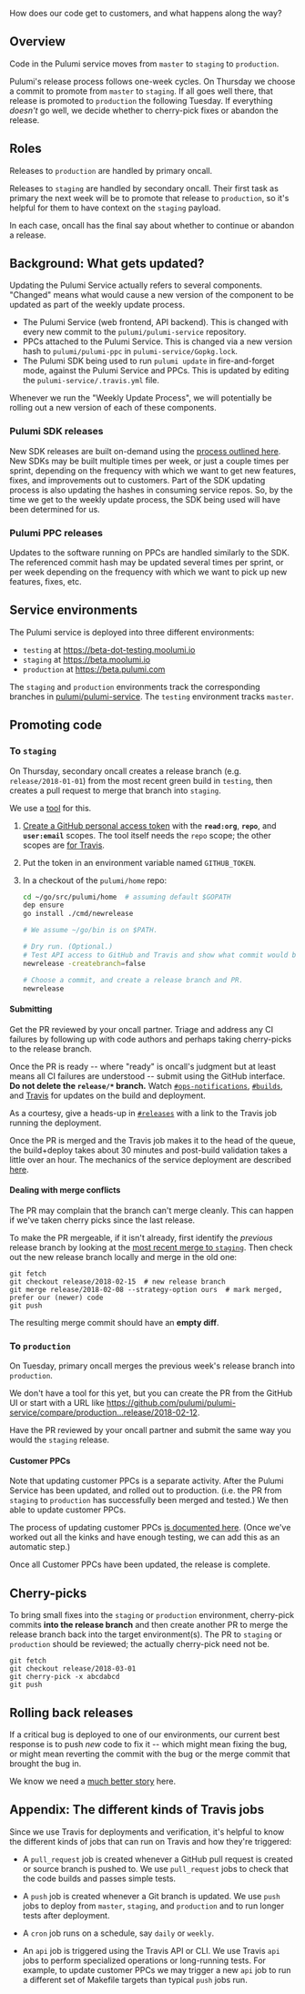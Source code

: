 How does our code get to customers, and what happens along the way?

## Overview

Code in the Pulumi service moves from `master` to `staging` to `production`.

Pulumi's release process follows one-week cycles. On Thursday we choose a commit to promote from `master` to `staging`. If all goes well there, that release is promoted to `production` the following Tuesday. If everything *doesn't* go well, we decide whether to cherry-pick fixes or abandon the release.

## Roles

Releases to `production` are handled by primary oncall.

Releases to `staging` are handled by secondary oncall. Their first task as primary the next week will be to promote that release to `production`, so it's helpful for them to have context on the `staging` payload.

In each case, oncall has the final say about whether to continue or abandon a release.

## Background: What gets updated?

Updating the Pulumi Service actually refers to several components. "Changed" means what would cause a new version of the component to be updated as part of the weekly update process.

- The Pulumi Service (web frontend, API backend). This is changed with every new commit to the `pulumi/pulumi-service` repository.
- PPCs attached to the Pulumi Service. This is changed via a new version hash to `pulumi/pulumi-ppc` in `pulumi-service/Gopkg.lock`.
- The Pulumi SDK being used to run `pulumi update` in fire-and-forget mode, against the Pulumi Service and PPCs. This is updated by editing the `pulumi-service/.travis.yml` file.

Whenever we run the "Weekly Update Process", we will potentially be rolling out a new version of each of these components.

### Pulumi SDK releases

New SDK releases are built on-demand using the [process outlined here](https://github.com/pulumi/home/wiki/Producing-an-SDK).  New SDKs may be built multiple times per week, or just a couple times per sprint, depending on the frequency with which we want to get new features, fixes, and improvements out to customers.  Part of the SDK updating process is also updating the hashes in consuming service repos.  So, by the time we get to the weekly update process, the SDK being used will have been determined for us.

### Pulumi PPC releases

Updates to the software running on PPCs are handled similarly to the SDK. The referenced commit hash may be updated several times per sprint, or per week depending on the frequency with which we want to pick up new features, fixes, etc.

## Service environments

The Pulumi service is deployed into three different environments:

- `testing` at https://beta-dot-testing.moolumi.io
- `staging` at https://beta.moolumi.io
- `production` at https://beta.pulumi.com

The `staging` and `production` environments track the corresponding branches in [pulumi/pulumi-service](https://github.com/pulumi/pulumi-service). The `testing` environment tracks `master`.

## Promoting code

### To `staging`

On Thursday, secondary oncall creates a release branch (e.g. `release/2018-01-01`) from the most recent green build in `testing`, then creates a pull request to merge that branch into `staging`.

We use a [tool](https://github.com/pulumi/home/tree/master/cmd/newrelease) for this.

1. [Create a GitHub personal access token](https://help.github.com/articles/creating-a-personal-access-token-for-the-command-line/) with the **`read:org`**, **`repo`**, and **`user:email`** scopes. The tool itself needs the `repo` scope; the other scopes are [for Travis](https://docs.travis-ci.com/user/github-oauth-scopes/).
2. Put the token in an environment variable named `GITHUB_TOKEN`.
3. In a checkout of the `pulumi/home` repo:

    ```bash
    cd ~/go/src/pulumi/home  # assuming default $GOPATH
    dep ensure
    go install ./cmd/newrelease

    # We assume ~/go/bin is on $PATH.

    # Dry run. (Optional.)
    # Test API access to GitHub and Travis and show what commit would be used.
    newrelease -createbranch=false

    # Choose a commit, and create a release branch and PR.
    newrelease
    ```

#### Submitting

Get the PR reviewed by your oncall partner. Triage and address any CI failures by following up with code authors and perhaps taking cherry-picks to the release branch.

Once the PR is ready -- where "ready" is oncall's judgment but at least means all CI failures are understood --
 submit using the GitHub interface. **Do not delete the `release/*` branch.** Watch [`#ops-notifications`](https://pulumi.slack.com/messages/C8FNQFZQQ/), [`#builds`](https://pulumi.slack.com/messages/C5J0XFWRJ/), and [Travis](https://travis-ci.com/pulumi/pulumi-service) for updates on the build and deployment.

As a courtesy, give a heads-up in [`#releases`](https://pulumi.slack.com/messages/C79MDKGMV/) with a link to the Travis job running the deployment.

Once the PR is merged and the Travis job makes it to the head of the queue, the build+deploy takes about 30 minutes and post-build validation takes a little over an hour. The mechanics of the service deployment are described [here](https://github.com/pulumi/home/wiki/Updating-the-Service).

#### Dealing with merge conflicts

The PR may complain that the branch can't merge cleanly. This can happen if we've taken cherry picks since the last release.

To make the PR mergeable, if it isn't already, first identify the *previous* release branch by looking at the [most recent merge to `staging`](https://github.com/pulumi/pulumi-service/commits/staging). Then check out the new release branch locally and merge in the old one:

```
git fetch
git checkout release/2018-02-15  # new release branch
git merge release/2018-02-08 --strategy-option ours  # mark merged, prefer our (newer) code
git push
```

The resulting merge commit should have an **empty diff**.

### To `production`

On Tuesday, primary oncall merges the previous week's release branch into `production`.

We don't have a tool for this yet, but you can create the PR from the GitHub UI or start with a URL like https://github.com/pulumi/pulumi-service/compare/production...release/2018-02-12.

Have the PR reviewed by your oncall partner and submit the same way you would the `staging` release.

#### Customer PPCs

Note that updating customer PPCs is a separate activity. After the Pulumi Service has been updated, and rolled out to production. (i.e. the PR from `staging` to `production` has successfully been merged and tested.) We then able to update customer PPCs.

The process of updating customer PPCs [is documented here](https://github.com/pulumi/home/wiki/Updating-PPCs). (Once we've worked out all the kinks and have enough testing, we can add this as an automatic step.)

Once all Customer PPCs have been updated, the release is complete.

## Cherry-picks

To bring small fixes into the `staging` or `production` environment, cherry-pick commits **into the release branch** and then create another PR to merge the release branch back into the target environment(s). The PR to `staging` or `production` should be reviewed; the actually cherry-pick need not be.

```
git fetch
git checkout release/2018-03-01
git cherry-pick -x abcdabcd
git push
```

## Rolling back releases

If a critical bug is deployed to one of our environments, our current best response is to push *new* code to fix it -- which might mean fixing the bug, or might mean reverting the commit with the bug or the merge commit that brought the bug in.

We know we need a [much better story](https://github.com/pulumi/pulumi-service/issues/538) here.

## Appendix: The different kinds of Travis jobs

Since we use Travis for deployments and verification, it's helpful to know the different kinds of jobs that can run on Travis and how they're triggered:

- A `pull_request` job is created whenever a GitHub pull request is created or source branch is pushed to. We use `pull_request` jobs to check that the code builds and passes simple tests.

- A `push` job is created whenever a Git branch is updated. We use `push` jobs to deploy from `master`, `staging`, and `production` and to run longer tests after deployment.

- A `cron` job runs on a schedule, say `daily` or `weekly`.

- An `api` job is triggered using the Travis API or CLI. We use Travis `api` jobs to perform specialized operations or long-running tests. For example, to update customer PPCs we may trigger a new `api` job to run a different set of Makefile targets than typical `push` jobs run.